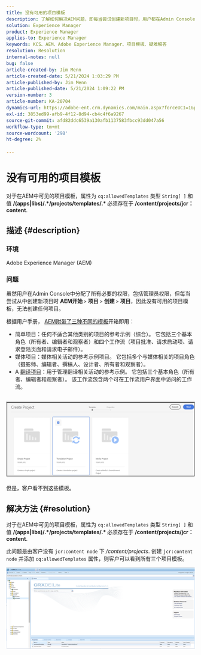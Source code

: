 ```yaml
---
title: 没有可用的项目模板
description: 了解如何解决AEM问题，即每当尝试创建新项目时，用户都在Admin Console中分配了所有必要的权限。
solution: Experience Manager
product: Experience Manager
applies-to: Experience Manager
keywords: KCS、AEM、Adobe Experience Manager、项目模板、疑难解答
resolution: Resolution
internal-notes: null
bug: false
article-created-by: Jim Menn
article-created-date: 5/21/2024 1:03:29 PM
article-published-by: Jim Menn
article-published-date: 5/21/2024 1:09:22 PM
version-number: 3
article-number: KA-20704
dynamics-url: https://adobe-ent.crm.dynamics.com/main.aspx?forceUCI=1&pagetype=entityrecord&etn=knowledgearticle&id=aab2c183-7217-ef11-9f8a-6045bd006268
exl-id: 3853ed99-afb9-4f12-8d94-cb4c4f6a9267
source-git-commit: afd82ddc6539a130afb1137583fbcc93dd047a56
workflow-type: tm+mt
source-wordcount: '298'
ht-degree: 2%

---
```


# 没有可用的项目模板


对于在AEM中可见的项目模板，属性为 `cq:allowedTemplates` 类型 `String[ ]` 和值 <b>/(apps|libs)/.\*/projects/templates/.\* </b> 必须存在于 <b>/content/projects/jcr：content</b>.

## 描述 {#description}


### 环境

Adobe Experience Manager (AEM)

### 问题

虽然用户在Admin Console中分配了所有必要的权限，包括管理员权限，但每当尝试从中创建新项目时 <b>AEM开始 </b>`>`  <b>项目</b> `>`  <b>创建</b> `>`  <b>项目</b>，因此没有可用的项目模板，无法创建任何项目。

根据用户手册， [AEM附带了三种不同的模板](https://experienceleague.adobe.com/docs/experience-manager-cloud-service/content/sites/authoring/projects/overview.html?lang=en#project-templates)开箱即用：

- 简单项目：任何不适合其他类别的项目的参考示例（综合）。 它包括三个基本角色（所有者、编辑者和观察者）和四个工作流（项目批准、请求启动项、请求登陆页面和请求电子邮件）。
- 媒体项目：媒体相关活动的参考示例项目。 它包括多个与媒体相关的项目角色（摄影师、编辑者、撰稿人、设计者、所有者和观察者）。
- A [翻译项目](https://experienceleague.adobe.com/docs/experience-manager-cloud-service/content/sites/administering/reusing-content/translation/overview.html?lang=en)：用于管理翻译相关活动的参考示例。 它包括三个基本角色（所有者、编辑者和观察者）。 该工作流包含两个可在工作流用户界面中访问的工作流。

<br>![](assets/___afb2c183-7217-ef11-9f8a-6045bd006268___.png)<br><br>
但是，客户看不到这些模板。


## 解决方法 {#resolution}


对于在AEM中可见的项目模板，属性为 `cq:allowedTemplates` 类型 `String[ ]` 和值 <b>/(apps|libs)/.\*/projects/templates/.\* </b> 必须存在于 <b>/content/projects/jcr：content</b>.

此问题是由客户没有 `jcr:content node` 下 */content/projects*. 创建 `jcr:content node` 并添加 `cq:allowedTemplates` 属性，则客户可以看到所有三个项目模板。



![](assets/ef0af61b-2843-ed11-bba2-0022480866ad.png)
